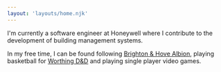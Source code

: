 ```yaml
---
layout: 'layouts/home.njk'
---
```


I'm currently a software engineer at Honeywell where I contribute to the development of building management systems.

In my free time, I can be found following [Brighton & Hove Albion](https://www.brightonandhovealbion.com/), playing basketball for [Worthing D&D](https://www.danddbasketball.co.uk/) and playing single player video games.
